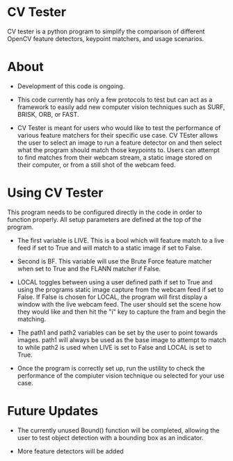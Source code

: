 # CV Tester
CV tester is a python program to simplify the comparison of different OpenCV feature detectors, keypoint matchers, and usage scenarios.

# About
* Development of this code is ongoing.

* This code currently has only a few protocols to test but can act as a framework to easily add new computer vision techniques such as SURF, BRISK, ORB, or FAST.

* CV Tester is meant for users who would like to test the performance of various feature matchers for their specific use case. CV TEster allows the user to select an image to run a feature detector on and then select what the program should match those keypoints to. Users can attempt to find matches from their webcam stream, a static image stored on their computer, or from a still shot of the webcam feed.

# Using CV Tester
This program needs to be configured directly in the code in order to function properly. All setup parameters are defined at the top of the program.

* The first variable is LIVE. This is a bool which will feature match to a live feed if set to True and will match to a static image if set to False.

* Second is BF. This variable will use the Brute Force feature matcher when set to True and the FLANN matcher if False.

* LOCAL toggles between using a user defined path if set to True and using the programs static image capture from the webcam feed if set to False. If False is chosen for LOCAL, the program will first display a window with the live webcam feed. The user should set the scene how they would like and then hit the "i" key to capture the fram and begin the matching.

* The path1 and path2 variables can be set by the user to point towards images. path1 will always be used as the base image to attempt to match to while path2 is used when LIVE is set to False and LOCAL is set to True.

* Once the program is correctly set up, run the ustility to check the performance of the compiuter vision technique ou selected for your use case.

# Future Updates

* The currently unused Bound() function will be completed, allowing the user to test object detection with a bounding box as an indicator.

* More feature detectors will be added
